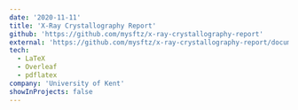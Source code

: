 ```yaml
---
date: '2020-11-11'
title: 'X-Ray Crystallography Report'
github: 'https://github.com/mysftz/x-ray-crystallography-report'
external: 'https://github.com/mysftz/x-ray-crystallography-report/document/main.pdf'
tech:
  - LaTeX
  - Overleaf
  - pdflatex
company: 'University of Kent'
showInProjects: false
---
```

